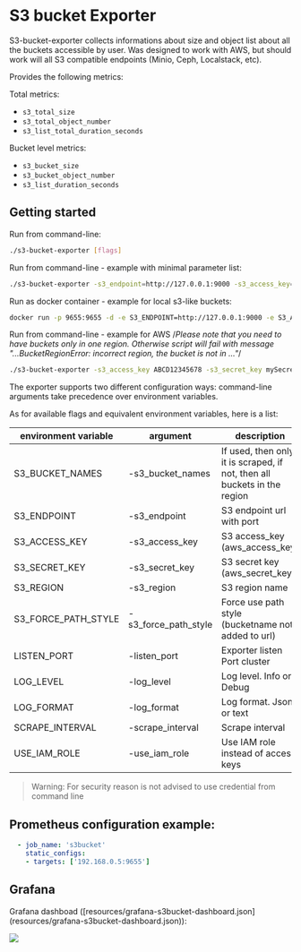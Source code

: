 # S3 bucket Exporter

S3-bucket-exporter collects informations about size and object list about all the buckets accessible by user.
Was designed to work with AWS, but should work will all S3 compatible endpoints (Minio, Ceph, Localstack, etc).

Provides the following metrics:

Total metrics:
  - `s3_total_size`
  - `s3_total_object_number`
  - `s3_list_total_duration_seconds`

Bucket level metrics:
  - `s3_bucket_size`
  - `s3_bucket_object_number`
  - `s3_list_duration_seconds`

## Getting started

Run from command-line:

```sh
./s3-bucket-exporter [flags]
```

Run from command-line - example with minimal parameter list:

```sh
./s3-bucket-exporter -s3_endpoint=http://127.0.0.1:9000 -s3_access_key=minioadmin -s3_secret_key=minioadmin
```

Run as docker container - example for local s3-like buckets:

```sh
docker run -p 9655:9655 -d -e S3_ENDPOINT=http://127.0.0.1:9000 -e S3_ACCESS_KEY=minioadmin -e S3_SECRET_KEY=minioadmin -e S3_BUCKET_NAMES=my-bucket-name ghcr.io/tropnikovvl/s3-bucket-exporter:latest
```

Run from command-line - example for AWS
/*Please note that you need to have buckets only in one region. Otherwise script will fail with message "...BucketRegionError: incorrect region, the bucket is not in ..."*/

```sh
./s3-bucket-exporter -s3_access_key ABCD12345678 -s3_secret_key mySecretKey -s3_bucket_names=my-bucket-name -s3_region=us-east-1
```

The exporter supports two different configuration ways: command-line arguments take precedence over environment variables.

As for available flags and equivalent environment variables, here is a list:

|     environment variable          |    argument                      |     description                                    | default |     example              |
| --------------------------------- | -------------------------------- | -------------------------------------------------- |---------| ------------------------ |
| S3_BUCKET_NAMES                   | -s3_bucket_names                 | If used, then only it is scraped, if not, then all buckets in the region            |         | my-bucket-name,my-another-bucket            |
| S3_ENDPOINT                       | -s3_endpoint                     | S3 endpoint url with port                          | s3.us-east-1.amazonaws.com | http://127.0.0.1:9000         |
| S3_ACCESS_KEY                     | -s3_access_key                   | S3 access_key (aws_access_key)                     |         | minioadmin               |
| S3_SECRET_KEY                     | -s3_secret_key                   | S3 secret key (aws_secret_key)                     |         | minioadmin              |
| S3_REGION                         | -s3_region                       | S3 region name                                     | us-east-1 | eu-west-1 |
| S3_FORCE_PATH_STYLE               | -s3_force_path_style             | Force use path style (bucketname not added to url) | False   | True                    |
| LISTEN_PORT                       | -listen_port                     | Exporter listen Port cluster                       | :9655   | :9123                   |
| LOG_LEVEL                         | -log_level                       | Log level. Info or Debug                           | Info    | Debug                   |
| LOG_FORMAT                        | -log_format                      | Log format. Json or text                           | text    | json                    |
| SCRAPE_INTERVAL                   | -scrape_interval                 | Scrape interval                                    | 5m      | 30s                     |
| USE_IAM_ROLE                      | -use_iam_role                    | Use IAM role instead of access keys                | false   | true                    |

> Warning: For security reason is not advised to use credential from command line

## Prometheus configuration example:

```yaml
  - job_name: 's3bucket'
    static_configs:
    - targets: ['192.168.0.5:9655']
```

## Grafana

Grafana dashboad ([resources/grafana-s3bucket-dashboard.json] (resources/grafana-s3bucket-dashboard.json)):

![](images/grafana-s3bucket-dashboard.png)
